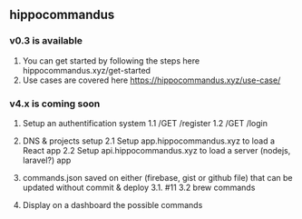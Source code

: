 ## hippocommandus

### v0.3 is available

1. You can get started by following the steps here hippocommandus.xyz/get-started
2. Use cases are covered here https://hippocommandus.xyz/use-case/

### v4.x is coming soon

1. Setup an authentification system 
1.1 /GET /register
1.2 /GET /login

2. DNS & projects setup
2.1 Setup app.hippocommandus.xyz to load a React app
2.2 Setup api.hippocommandus.xyz to load a server (nodejs, laravel?) app

3. commands.json saved on either (firebase, gist or github file) that can be updated without commit & deploy
3.1. #11 
3.2 brew commands

4. Display on a dashboard the possible commands
